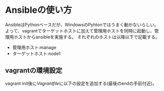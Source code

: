 # Ansibleの使い方

AnsibleはPythonベースだが、WindowsのPyhtonではうまく動かないらしい。  
よって、vagrantでターゲットホストに加えて管理用ホストを同時に起動し、管理用ホストからansibleを実施する。
それぞれのホストは以降以下で記載する。
* 管理用ホスト:manage
* ターゲットホスト:node1

## vagrantの環境設定

vagrant init後に*Vagrantfile*に以下の設定を追加する(最後のendの手前付近)。

```rb

```
